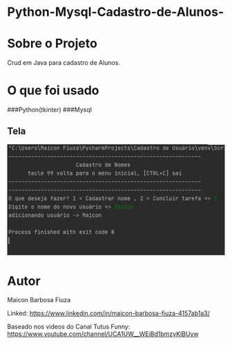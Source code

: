 # Python-Mysql-Cadastro-de-Alunos-

# Sobre o Projeto
Crud em Java para cadastro de Alunos.

# O que foi usado
###Python(tkinter)
###Mysql

## Tela
![principal](https://github.com/MaiconFiuza/Python-crud-Sqlite/blob/main/imagem.png)

# Autor
Maicon Barbosa Fiuza 

Linked: https://www.linkedin.com/in/maicon-barbosa-fiuza-4157ab1a3/

Baseado nos videos do Canal Tutus Funny:
https://www.youtube.com/channel/UCA1UW__WEiBd1bmzyKlBUyw

